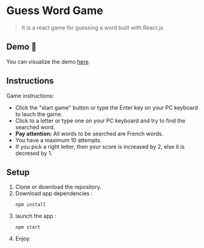 # Guess Word Game
> It is a react game for guessing a word built with React.js

## Demo 🚀

You can visualize the demo [here](https://gw-game.netlify.app/).

## Instructions
Game instructions:
- Click the "start game" button or type the Enter key on your PC keyboard to lauch the game.
- Click to a letter or type one on your PC keyboard and try to find the searched word.
- **Pay attention:** All words to be searched are French words.
- You have a maximum 10 attempts.
- If you pick a right letter, then your score is increased by 2, else it is decresed by 1.

## Setup

1. Clone or download the repository.
2. Download app dependencies :
    ```
    npm install
    ```
3. launch the app :
    ```
    npm start
    ```
4. Enjoy.
